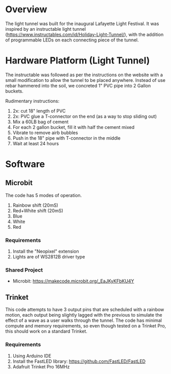 # Overview

The light tunnel was built for the inaugural Lafayette Light Festival. It was inspired by an instructable light tunnel (https://www.instructables.com/id/Holiday-Light-Tunnel/), with the addition of programmable LEDs on each connecting piece of the tunnel. 

# Hardware Platform (Light Tunnel)
The instructable was followed as per the instructions on the website with a small modification to allow the tunnel to be placed anywhere. Instead of use rebar hammered into the soil, we concreted 1" PVC pipe into 2 Gallon buckets. 

Rudimentary instructions:
1. 2x: cut 18" length of PVC
1. 2x: PVC glue a T-connector on the end (as a way to stop sliding out)
1. Mix a 60LB bag of cement
1. For each 2 gallon bucket, fill it with half the cement mixed
1. Vibrate to remove airb bubbles
1. Push in the 18" pipe with T-connector in the middle
1. Wait at least 24 hours 

# Software
## Microbit
The code has 5 modes of operation. 

1. Rainbow shift (20mS)
1. Red+White shift (20mS)
1. Blue
1. White
1. Red

### Requirements
1. Install the "Neopixel" extension
1. Lights are of WS2812B driver type

### Shared Project
- Microbit: https://makecode.microbit.org/_EaJKyKFbKU4Y

## Trinket
This code attempts to have 3 output pins that are scheduled with a rainbow motion, each output being slightly lagged with the previous to simulate the effect of a wave as a user walks through the tunnel. The code has minimal compute and memory requirements, so even though tested on a Trinket Pro, this should work on a standard Trinket.

### Requirements
1. Using Arduino IDE 
1. Install the FastLED library: https://github.com/FastLED/FastLED
1. Adafruit Trinket Pro 16MHz 
